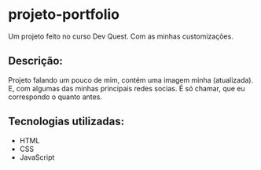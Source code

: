 # projeto-portfolio

Um projeto feito no curso Dev Quest. Com as minhas customizações.

## Descrição:

Projeto falando um pouco de mim, contém uma imagem minha (atualizada).
E, com algumas das minhas principais redes socias. É só chamar, que eu correspondo o quanto antes.

## Tecnologias utilizadas:

- HTML
- CSS
- JavaScript